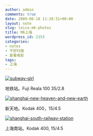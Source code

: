 ```yaml
---
author: admin
comments: true
date: 2009-06-18 11:28:51+00:00
layout: note
slug: leica-m6-photos
title: M6上海
wordpress_id: 2153
categories:
- notes
- 不好归类
- 爱看电影
tags:
- 上海
---
```


[![subway-girl](http://farm4.static.flickr.com/3595/3638480920_a31bdb6734.jpg)](http://www.flickr.com/photos/lookoo/3638480920/)

地铁站。Fuji Reala 100 35/2.8

[![shanghai-new-heaven-and-new-earth](http://farm3.static.flickr.com/2478/3638470630_4226abeef2.jpg)](http://www.flickr.com/photos/lookoo/3638470630/)

新天地。Kodak 400，15/4.5

[![shanghai-south-railway-station](http://farm4.static.flickr.com/3355/3638469626_02037db812.jpg)](http://www.flickr.com/photos/lookoo/3638469626/)

上海南站。Kodak 400, 15/4.5

